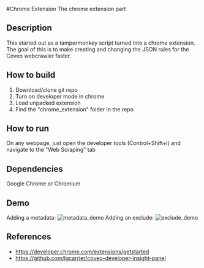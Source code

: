 #Chrome Extension
The chrome extension part

## Description
This started out as a tampermonkey script turned into a chrome extension. The goal of this is to make creating and changing the JSON rules for the Coveo webcrawler faster.

## How to build
1. Download/clone git repo
2. Turn on developer mode in chrome
3. Load unpacked extension
4. Find the "chrome_extension" folder in the repo

## How to run
On any webpage, just open the developer tools (Control+Shift+I) and navigate to the "Web Scraping" tab

## Dependencies
Google Chrome or Chromium

## Demo
Adding a metadata:
![metadata_demo](https://user-images.githubusercontent.com/17149559/27700307-360ca4e4-5ccb-11e7-80f4-632dcde89d52.gif)
Adding an exclude:
![exclude_demo](https://user-images.githubusercontent.com/17149559/27700335-493b506a-5ccb-11e7-99cb-66a4104046bf.gif)

## References

* https://developer.chrome.com/extensions/getstarted
* https://github.com/lgcarrier/coveo-developer-insight-panel
